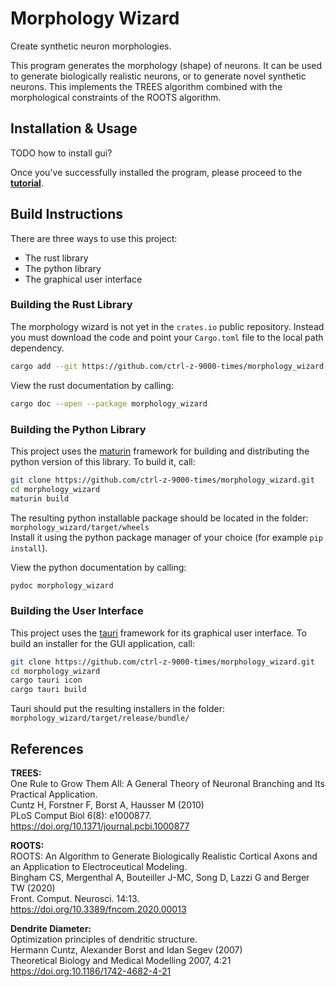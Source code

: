 # Morphology Wizard #

Create synthetic neuron morphologies.

This program generates the morphology (shape) of neurons. It can be used to
generate biologically realistic neurons, or to generate novel synthetic
neurons. This implements the TREES algorithm combined with the morphological
constraints of the ROOTS algorithm.


## Installation & Usage ##

TODO how to install gui?  

Once you've successfully installed the program, please proceed to the [**tutorial**]().


## Build Instructions ##

There are three ways to use this project:
* The rust library
* The python library
* The graphical user interface

### Building the Rust Library ###

The morphology wizard is not yet in the `crates.io` public repository. Instead
you must download the code and point your `Cargo.toml` file to the local path
dependency.

```sh
cargo add --git https://github.com/ctrl-z-9000-times/morphology_wizard.git
```

View the rust documentation by calling:

```sh
cargo doc --open --package morphology_wizard
```


### Building the Python Library ###

This project uses the [maturin](https://github.com/PyO3/maturin) framework for
building and distributing the python version of this library. To build it, call:

```sh
git clone https://github.com/ctrl-z-9000-times/morphology_wizard.git
cd morphology_wizard
maturin build
```

The resulting python installable package should be located in the folder: `morphology_wizard/target/wheels`  
Install it using the python package manager of your choice (for example `pip install`).

View the python documentation by calling:

```sh
pydoc morphology_wizard
```


### Building the User Interface ###

This project uses the [tauri](https://tauri.app/) framework for its graphical
user interface. To build an installer for the GUI application, call:

```sh
git clone https://github.com/ctrl-z-9000-times/morphology_wizard.git
cd morphology_wizard
cargo tauri icon
cargo tauri build
```

Tauri should put the resulting installers in the folder: `morphology_wizard/target/release/bundle/`


## References ##

**TREES:**  
    One Rule to Grow Them All: A General Theory of Neuronal Branching and
    Its Practical Application.  
    Cuntz H, Forstner F, Borst A, Hausser M (2010)  
    PLoS Comput Biol 6(8): e1000877.  
    <https://doi.org/10.1371/journal.pcbi.1000877>

**ROOTS:**  
    ROOTS: An Algorithm to Generate Biologically Realistic Cortical Axons
    and an Application to Electroceutical Modeling.  
    Bingham CS, Mergenthal A, Bouteiller J-MC, Song D, Lazzi G and Berger TW (2020)  
    Front. Comput. Neurosci. 14:13.  
    <https://doi.org/10.3389/fncom.2020.00013>

**Dendrite Diameter:**  
    Optimization principles of dendritic structure.  
    Hermann Cuntz, Alexander Borst and Idan Segev (2007)  
    Theoretical Biology and Medical Modelling 2007, 4:21  
    <https://doi.org:10.1186/1742-4682-4-21>


